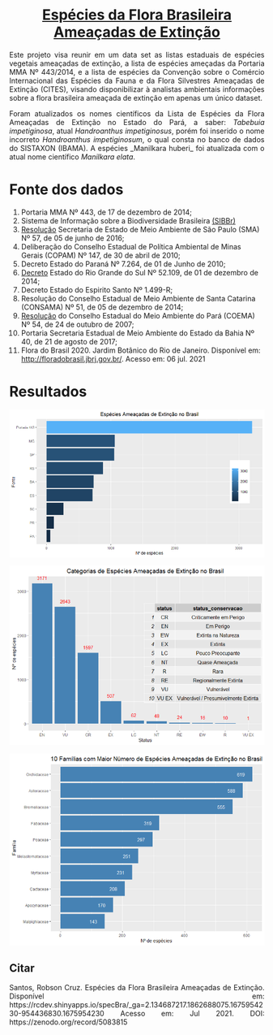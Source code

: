 <h1 align="center"><a href="https://wcj7es-robson0cruz.shinyapps.io/specBra/">Espécies da Flora Brasileira Ameaçadas de Extinção</a></h1>
<p align="justify">Este projeto visa reunir em um data set as listas estaduais de espécies vegetais ameaçadas de extinção, a lista de espécies ameçadas da Portaria MMA Nº 443/2014, e a lista de espécies da Convenção sobre o Comércio Internacional das Espécies da Fauna e da Flora Silvestres Ameaçadas de Extinção (CITES), visando disponibilizar à analistas ambientais informações sobre a flora brasileira ameaçada de extinção em apenas um único dataset.</p>
<p align="justify">Foram atualizados os nomes científicos da Lista de Espécies da Flora Ameaçadas de Extinção no Estado do Pará, a saber: <i>Tabebuia impetiginosa</i>, atual <i>Handroanthus impetiginosus</i>, porém foi inserido o nome incorreto <i>Handroanthus impetiginosum</i>, o qual consta no banco de dados do SISTAXON (IBAMA). A espécies _Manilkara huberi_ foi atualizada com o atual nome científico <i>Manilkara elata</i>.</p>

# Fonte dos dados
1. Portaria MMA Nº 443, de 17 de dezembro de 2014;
2. Sistema de Informação sobre a Biodiversidade Brasileira [(SIBBr)](https://sibbr.gov.br/)
3. [Resolução](https://www.al.sp.gov.br/repositorio/legislacao/decreto/2018/decreto-63853-27.11.2018.html) Secretaria de Estado de Meio Ambiente de São Paulo (SMA) Nº 57, de 05 de junho de 2016;
4. Deliberação do Conselho Estadual de Política Ambiental de Minas Gerais (COPAM) Nº 147, de 30 de abril de 2010;
5. Decreto Estado do Paraná Nº 7.264, de 01 de Junho de 2010;
6. [Decreto](http://www.mcn.fzb.rs.gov.br/conteudo/4816/?Homologada_a_nova_Lista_da_Flora_Ga%C3%BAcha_Amea%C3%A7ada_de_Extin%C3%A7%C3%A3o) Estado do Rio Grande do Sul Nº 52.109, de 01 de dezembro de 2014;
7. Decreto Estado do Espirito Santo Nº 1.499-R;
8. Resolução do Conselho Estadual de Meio Ambiente de Santa Catarina (CONSAMA) Nº 51, de 05 de dezembro de 2014;
9. [Resolução](https://www.semas.pa.gov.br/anexos_legislacao/Anexo_resolucao_054%20coema.pdf) do Conselho Estadual do Meio Ambiente do Pará (COEMA) Nº 54, de 24 de outubro de 2007;
10. Portaria Secretaria Estadual de Meio Ambiente do Estado da Bahia Nº 40, de 21 de agosto de 2017;
11. Flora do Brasil 2020. Jardim Botânico do Rio de Janeiro. Disponível em: [<http://floradobrasil.jbrj.gov.br/>](http://floradobrasil.jbrj.gov.br). Acesso em: 06 jul. 2021 

# Resultados
<p align="center">
  <img src="https://github.com/rcflorestal/endangeredBrazilianPlantSpecies/blob/main/output/SpeciesBySourceList.png">
</p>

<p align="center">
  <img src="https://github.com/rcflorestal/endangeredBrazilianPlantSpecies/blob/main/output/statusSource.png">
</p>

<p align="center">
  <img src="https://github.com/rcflorestal/endangeredBrazilianPlantSpecies/blob/main/output/family.png">
</p>

## Citar
<p align="justify">Santos, Robson Cruz. Espécies da Flora Brasileira Ameaçadas de Extinção. Disponível em: https://rcdev.shinyapps.io/specBra/_ga=2.134687217.1862688075.1675954230-954436830.1675954230 
Acesso em: Jul 2021. DOI: https://zenodo.org/record/5083815</p>
